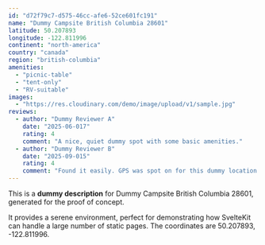 ```yaml
---
id: "d72f79c7-d575-46cc-afe6-52ce601fc191"
name: "Dummy Campsite British Columbia 28601"
latitude: 50.207893
longitude: -122.811996
continent: "north-america"
country: "canada"
region: "british-columbia"
amenities:
  - "picnic-table"
  - "tent-only"
  - "RV-suitable"
images:
  - "https://res.cloudinary.com/demo/image/upload/v1/sample.jpg"
reviews:
  - author: "Dummy Reviewer A"
    date: "2025-06-017"
    rating: 4
    comment: "A nice, quiet dummy spot with some basic amenities."
  - author: "Dummy Reviewer B"
    date: "2025-09-015"
    rating: 4
    comment: "Found it easily. GPS was spot on for this dummy location."
---
```


This is a **dummy description** for Dummy Campsite British Columbia 28601, generated for the proof of concept.

It provides a serene environment, perfect for demonstrating how SvelteKit can handle a large number of static pages. The coordinates are 50.207893, -122.811996.
